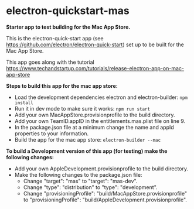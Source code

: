 # electron-quickstart-mas

**Starter app to test building for the Mac App Store.**

This is the electron-quick-start app (see https://github.com/electron/electron-quick-start) set up to be built for the Mac App Store. 

This app goes along with the tutorial https://www.techandstartup.com/tutorials/release-electron-app-on-mac-app-store

**Steps to build this app for the mac app store:**

- Load the development dependencies electron and electron-builder: `npm install`
- Run it in dev mode to make sure it works: `npm run start`
- Add your own MacAppStore.provisionprofile to the build directory.
- Add your own TeamID.appID in the entitlements.mas.plist file on line 9.
- In the package.json file at a minimum change the name and appId properties to your information.
- Build the app for the mac app store: `electron-builder --mac`

**To build a Development version of this app (for testing) make the following changes:**

- Add your own AppleDevelopment.provisionprofile to the build directory.
- Make the following changes to the package.json file:
  - Change "target": "mas" to "target": "mas-dev".
  - Change "type": "distribution" to "type": "development".
  - Change "provisioningProfile": "build/MacAppStore.provisionprofile" to "provisioningProfile": "build/AppleDevelopment.provisionprofile".
